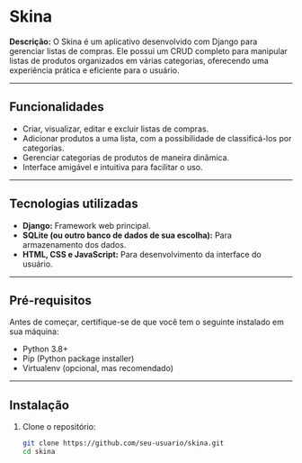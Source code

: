 # Skina

**Descrição:**
O Skina é um aplicativo desenvolvido com Django para gerenciar listas de compras. Ele possui um CRUD completo para manipular listas de produtos organizados em várias categorias, oferecendo uma experiência prática e eficiente para o usuário.

---

## Funcionalidades

- Criar, visualizar, editar e excluir listas de compras.
- Adicionar produtos a uma lista, com a possibilidade de classificá-los por categorias.
- Gerenciar categorias de produtos de maneira dinâmica.
- Interface amigável e intuitiva para facilitar o uso.

---

## Tecnologias utilizadas

- **Django:** Framework web principal.
- **SQLite (ou outro banco de dados de sua escolha):** Para armazenamento dos dados.
- **HTML, CSS e JavaScript:** Para desenvolvimento da interface do usuário.

---

## Pré-requisitos

Antes de começar, certifique-se de que você tem o seguinte instalado em sua máquina:

- Python 3.8+
- Pip (Python package installer)
- Virtualenv (opcional, mas recomendado)

---

## Instalação

1. Clone o repositório:
   ```bash
   git clone https://github.com/seu-usuario/skina.git
   cd skina
   ```
